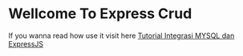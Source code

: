 # Wellcome To Express Crud

If you wanna read how use it visit here <a href="https://www.codeturnal.com/crud-mysql-expressjs/">Tutorial Integrasi MYSQL dan ExpressJS</a>